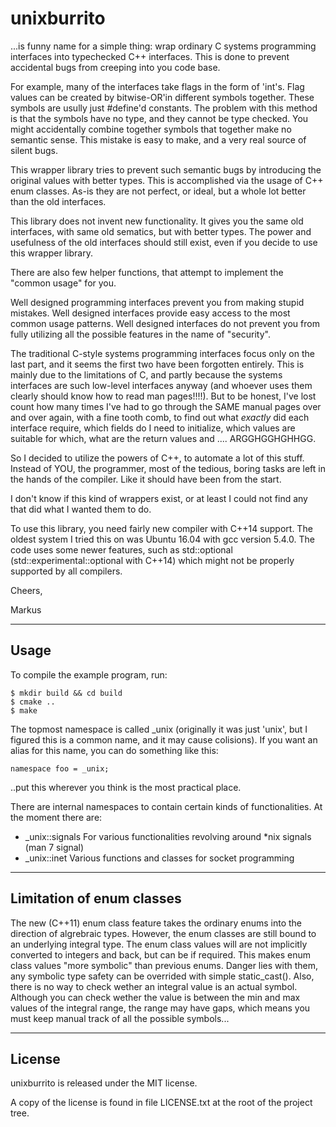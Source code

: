 unixburrito
===========

...is funny name for a simple thing: wrap ordinary C systems programming interfaces into typechecked
C++ interfaces. This is done to prevent accidental bugs from creeping into you code base.

For example, many of the interfaces take flags in the form of 'int's. Flag values can be created
by bitwise-OR'in different symbols together. These symbols are usully just #define'd constants.
The problem with this method is that the symbols have no type, and they cannot be type checked.
You might accidentally combine together symbols that together make no semantic sense. This mistake
is easy to make, and a very real source of silent bugs. 

This wrapper library tries to prevent such semantic bugs by introducing the original values with
better types. This is accomplished via the usage of C++ enum classes. As-is they are not perfect,
or ideal, but a whole lot better than the old interfaces. 

This library does not invent new functionality. It gives you the same old interfaces, with same 
old sematics, but with better types. The power and usefulness of the old interfaces should still 
exist, even if you decide to use this wrapper library.

There are also few helper functions, that attempt to implement the "common usage" for you.

Well designed programming interfaces prevent you from making stupid mistakes. Well designed 
interfaces provide easy access to the most common usage patterns. Well designed interfaces do not
prevent you from fully utilizing all the possible features in the name of "security". 

The traditional C-style systems programming interfaces focus only on the last part, and it seems
the first two have been forgotten entirely. This is mainly due to the limitations of C, and partly
because the systems interfaces are such low-level interfaces anyway (and whoever uses them clearly
should know how to read man pages!!!!). But to be honest, I've lost count how many times I've had 
to go through the SAME manual pages over and over again, with a fine tooth comb, to find out what 
*exactly* did each interface require, which fields do I need to initialize, which values are 
suitable for which, what are the return values and .... ARGGHGGHGHHGG.

So I decided to utilize the powers of C++, to automate a lot of this stuff. Instead of YOU, 
the programmer, most of the tedious, boring tasks are left in the hands of the compiler. Like 
it should have been from the start.

I don't know if this kind of wrappers exist, or at least I could not find any that did what I
wanted them to do.

To use this library, you need fairly new compiler with C++14 support. The oldest system I 
tried this on was Ubuntu 16.04 with gcc version 5.4.0. The code uses some newer features,
such as std::optional (std::experimental::optional with C++14) which might not be properly 
supported by all compilers.

Cheers,

Markus

---

Usage
------
To compile the example program, run:

    $ mkdir build && cd build
    $ cmake ..
    $ make


The topmost namespace is called _unix (originally it was just 'unix', but I figured this is
a common name, and it may cause colisions). If you want an alias for this name, you can do 
something like this:

    namespace foo = _unix;

..put this wherever you think is the most practical place. 

There are internal namespaces to contain certain kinds of functionalities. At the moment there are:

- _unix::signals    For various functionalities revolving around *nix signals (man 7 signal)
- _unix::inet       Various functions and classes for socket programming


---

Limitation of enum classes
---------------------------

The new (C++11) enum class feature takes the ordinary enums into the direction of algrebraic types.
However, the enum classes are still bound to an underlying integral type. The enum class values will
are not implicitly converted to integers and back, but can be if required. This makes enum class
values "more symbolic" than previous enums. Danger lies with them, any symbolic type safety can be
overrided with simple static_cast<Foo>(). Also, there is no way to check wether an integral value
is an actual symbol. Although you can check wether the value is between the min and max values of the
integral range, the range may have gaps, which means you must keep manual track of all the possible
symbols...

---

License
-------

unixburrito is released under the MIT license.

A copy of the license is found in file LICENSE.txt at the root of the project tree.

